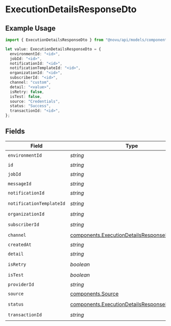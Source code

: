 # ExecutionDetailsResponseDto

## Example Usage

```typescript
import { ExecutionDetailsResponseDto } from "@novu/api/models/components";

let value: ExecutionDetailsResponseDto = {
  environmentId: "<id>",
  jobId: "<id>",
  notificationId: "<id>",
  notificationTemplateId: "<id>",
  organizationId: "<id>",
  subscriberId: "<id>",
  channel: "custom",
  detail: "<value>",
  isRetry: false,
  isTest: false,
  source: "Credentials",
  status: "Success",
  transactionId: "<id>",
};
```

## Fields

| Field                                                                                                          | Type                                                                                                           | Required                                                                                                       | Description                                                                                                    |
| -------------------------------------------------------------------------------------------------------------- | -------------------------------------------------------------------------------------------------------------- | -------------------------------------------------------------------------------------------------------------- | -------------------------------------------------------------------------------------------------------------- |
| `environmentId`                                                                                                | *string*                                                                                                       | :heavy_check_mark:                                                                                             | N/A                                                                                                            |
| `id`                                                                                                           | *string*                                                                                                       | :heavy_minus_sign:                                                                                             | N/A                                                                                                            |
| `jobId`                                                                                                        | *string*                                                                                                       | :heavy_check_mark:                                                                                             | N/A                                                                                                            |
| `messageId`                                                                                                    | *string*                                                                                                       | :heavy_minus_sign:                                                                                             | N/A                                                                                                            |
| `notificationId`                                                                                               | *string*                                                                                                       | :heavy_check_mark:                                                                                             | N/A                                                                                                            |
| `notificationTemplateId`                                                                                       | *string*                                                                                                       | :heavy_check_mark:                                                                                             | N/A                                                                                                            |
| `organizationId`                                                                                               | *string*                                                                                                       | :heavy_check_mark:                                                                                             | N/A                                                                                                            |
| `subscriberId`                                                                                                 | *string*                                                                                                       | :heavy_check_mark:                                                                                             | N/A                                                                                                            |
| `channel`                                                                                                      | [components.ExecutionDetailsResponseDtoChannel](../../models/components/executiondetailsresponsedtochannel.md) | :heavy_check_mark:                                                                                             | N/A                                                                                                            |
| `createdAt`                                                                                                    | *string*                                                                                                       | :heavy_minus_sign:                                                                                             | N/A                                                                                                            |
| `detail`                                                                                                       | *string*                                                                                                       | :heavy_check_mark:                                                                                             | N/A                                                                                                            |
| `isRetry`                                                                                                      | *boolean*                                                                                                      | :heavy_check_mark:                                                                                             | N/A                                                                                                            |
| `isTest`                                                                                                       | *boolean*                                                                                                      | :heavy_check_mark:                                                                                             | N/A                                                                                                            |
| `providerId`                                                                                                   | *string*                                                                                                       | :heavy_minus_sign:                                                                                             | N/A                                                                                                            |
| `source`                                                                                                       | [components.Source](../../models/components/source.md)                                                         | :heavy_check_mark:                                                                                             | N/A                                                                                                            |
| `status`                                                                                                       | [components.ExecutionDetailsResponseDtoStatus](../../models/components/executiondetailsresponsedtostatus.md)   | :heavy_check_mark:                                                                                             | N/A                                                                                                            |
| `transactionId`                                                                                                | *string*                                                                                                       | :heavy_check_mark:                                                                                             | N/A                                                                                                            |